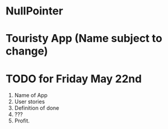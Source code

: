 # NullPointer
# Touristy App (Name subject to change)

# TODO for Friday May 22nd


1. Name of App
2. User stories
3. Definition of done
4. ???
5. Profit.
